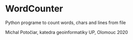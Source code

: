 # WordCounter
Python programe to count words, chars and lines from file

Michal Potočiar, katedra geoinformatiky UP, Olomouc 2020

